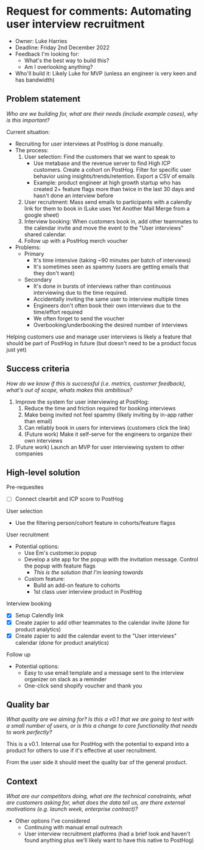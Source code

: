 # Request for comments: Automating user interview recruitment

- Owner: Luke Harries
- Deadline: Friday 2nd December 2022
- Feedback I'm looking for: 
  - What's the best way to build this?
  - Am I overlooking anything?
- Who'll build it: Likely Luke for MVP (unless an engineer is very keen and has bandwidth)

## Problem statement
*Who are we building for, what are their needs (include example cases), why is this important?*

Current situation:

- Recruiting for user interviews at PostHog is done manually.
- The process:
  1. User selection: Find the customers that we want to speak to
       - Use metabase and the revenue server to find High ICP customers. Create a cohort on PostHog. Filter for specific user behavior using insights/trends/retention. Export a CSV of emails
       - Example: product engineer at high growth startup who has created 2+ feature flags more than twice in the last 30 days and hasn't done an interview before
  2. User recruitment: Mass send emails to participants with a calendly link for them to book in (Luke uses Yet Another Mail Merge from a google sheet)
  3. Interview booking: When customers book in, add other teammates to the calendar invite and move the event to the "User interviews" shared calendar.
  4. Follow up with a PostHog merch voucher
- Problems:
  - Primary
    -  It's time intensive (taking ~90 minutes per batch of interviews)
    - It's sometimes seen as spammy (users are getting emails that they don't want)
  - Secondary
    - It's done in bursts of interviews rather than continuous interviewing due to the time required.
    - Accidentally inviting the same user to interview multiple times
    - Engineers don't often book their own interviews due to the time/effort required
    - We often forget to send the voucher
    - Overbooking/underbooking the desired number of interviews

Helping customers use and manage user interviews is likely a feature that should be part of PostHog in future (but doesn't need to be a product focus just yet)

## Success criteria
*How do we know if this is successful (i.e. metrics, customer feedback), what's out of scope, whats makes this ambitious?*

1. Improve the system for user interviewing at PostHog:
   1. Reduce the time and friction required for booking interviews
   2. Make being invited not feel spammy (likely inviting by in-app rather than email)
   3. Can reliably book in users for interviews (customers click the link)
   4. (Future work) Make it self-serve for the engineers to organize their own interviews
2. (Future work) Launch an MVP for user interviewing system to other companies

## High-level solution

Pre-requesites

- [ ] Connect clearbit and ICP score to PostHog

User selection

- Use the filtering person/cohort feature in cohorts/feature flagss

User recruitment

- Potential options:
  - Use Em's customer.io popup
  - Develop a site app for the popup with the invitation message. Control the popup with feature flags
    - *This is the solution that I'm leaning towards*
  - Custom feature:
    - Build an add-on feature to cohorts
    - 1st class user interview product in PostHog

Interview booking

- [x] Setup Calendly link
- [x] Create zapier to add other teammates to the calendar invite (done for product analytics)
- [x] Create zapier to add the calendar event to the "User interviews" calendar (done for product analytics)

Follow up

- Potential options:
  - Easy to use email template and a message sent to the interview organizer on slack as a reminder
  - One-click send shopify voucher and thank you

## Quality bar
*What quality are we aiming for? Is this a v0.1 that we are going to test with a small number of users, or is this a change to core functionality that needs to work perfectly?*

This is a v0.1. Internal use for PostHog with the potential to expand into a product for others to use if it's effective at user recruitment.

From the user side it should meet the quality bar of the general product.

## Context
*What are our competitors doing, what are the technical constraints, what are customers asking for, what does the data tell us, are there external motivations (e.g. launch week, enterprise contract)?*

- Other options I've considered
  - Continuing with manual email outreach
  - User interview recruitment platforms (had a brief look and haven't found anything plus we'll likely want to have this native to PostHog)